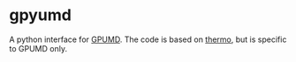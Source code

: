 # gpyumd

A python interface for [GPUMD](https://github.com/brucefan1983/GPUMD).
The code is based on [thermo](https://github.com/AlexGabourie/thermo), but is specific to GPUMD only.
